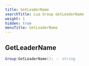 ```yaml
---
title: GetLeaderName
searchTitle: Lua Group GetLeaderName
weight: 1
hidden: true
menuTitle: GetLeaderName
---
```

## GetLeaderName
```lua
Group:GetLeaderName(); -- string
```